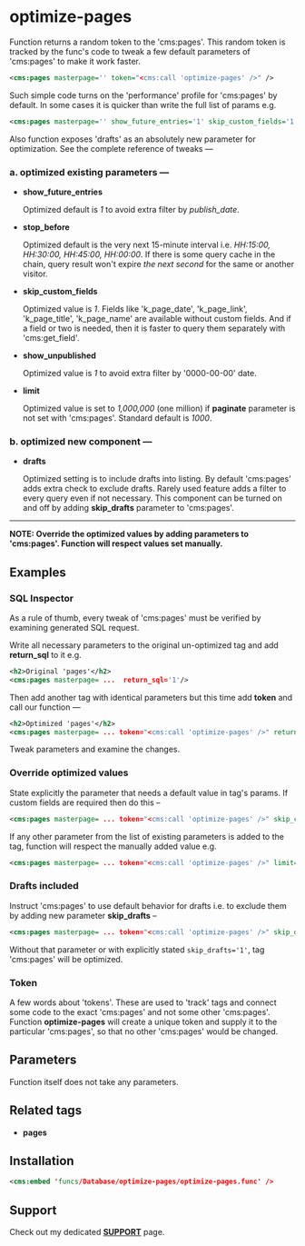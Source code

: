 # optimize-pages

Function returns a random token to the 'cms:pages'. This random token is tracked by the func's code to tweak a few default parameters of 'cms:pages' to make it work faster.

```xml
<cms:pages masterpage='' token="<cms:call 'optimize-pages' />" />
```

Such simple code turns on the 'performance' profile for 'cms:pages' by default. In some cases it is quicker than write the full list of params e.g.


```xml
<cms:pages masterpage='' show_future_entries='1' skip_custom_fields='1' show_unpublished='1' stop_before='' limit='1000000' />
```

Also function exposes 'drafts' as an absolutely new parameter for optimization. See the complete reference of tweaks —

### a. optimized existing parameters —

* **show_future_entries**

   Optimized default is *1* to avoid extra filter by *publish_date*.

* **stop_before**

   Optimized default is the very next 15-minute interval i.e. *HH:15:00, HH:30:00, HH:45:00, HH:00:00*. If there is some query cache in the chain, query result won't expire *the next second* for the same or another visitor.

* **skip_custom_fields**

   Optimized value is *1*. Fields like 'k_page_date', 'k_page_link', 'k_page_title', 'k_page_name' are available without custom fields. And if a field or two is needed, then it is faster to query them separately with 'cms:get_field'.

* **show_unpublished**

   Optimized value is *1* to avoid extra filter by '0000-00-00' date.

* **limit**

   Optimized value is set to *1,000,000* (one million) if **paginate** parameter is not set with 'cms:pages'. Standard default is *1000*.

### b. optimized new component —

* **drafts**

   Optimized setting is to include drafts into listing. By default 'cms:pages' adds extra check to exclude drafts. Rarely used feature adds a filter to every query even if not necessary. This component can be turned on and off by adding **skip_drafts** parameter to 'cms:pages'.


---

**NOTE: Override the optimized values by adding parameters to 'cms:pages'. Function will respect values set manually.**

## Examples

### SQL Inspector

As a rule of thumb, every tweak of 'cms:pages' must be verified by examining generated SQL request.

Write all necessary parameters to the original un-optimized tag and add **return_sql** to it e.g.

```xml
<h2>Original 'pages'</h2>
<cms:pages masterpage= ...  return_sql='1'/>
```

Then add another tag with identical parameters but this time add **token** and call our function —

```xml
<h2>Optimized 'pages'</h2>
<cms:pages masterpage= ... token="<cms:call 'optimize-pages' />" return_sql='1'/>
```

Tweak parameters and examine the changes.

### Override optimized values

State explicitly the parameter that needs a default value in tag's params. If custom fields are required then do this –

```xml
<cms:pages masterpage= ... token="<cms:call 'optimize-pages' />" skip_custom_fields='0' />
```

If any other parameter from the list of existing parameters is added to the tag, function will respect the manually added value e.g.

```xml
<cms:pages masterpage= ... token="<cms:call 'optimize-pages' />" limit='4' stop_before="<cms:date 'yesterday' format='Y-m-d H:i:s' />" />
```

### Drafts included

Instruct 'cms:pages' to use default behavior for drafts i.e. to exclude them by adding new parameter **skip_drafts** –

```xml
<cms:pages masterpage= ... token="<cms:call 'optimize-pages' />" skip_drafts='0' />
```

Without that parameter or with explicitly stated `skip_drafts='1'`, tag 'cms:pages' will be optimized.

### Token

A few words about 'tokens'. These are used to 'track' tags and connect some code to the exact 'cms:pages' and not some other 'cms:pages'. Function **optimize-pages** will create a unique token and supply it to the particular 'cms:pages', so that no other 'cms:pages' would be changed.

## Parameters

Function itself does not take any parameters.

## Related tags

* **pages**

## Installation

```xml
<cms:embed 'funcs/Database/optimize-pages/optimize-pages.func' />
```

## Support

Check out my dedicated [**SUPPORT**](/SUPPORT.md) page.
